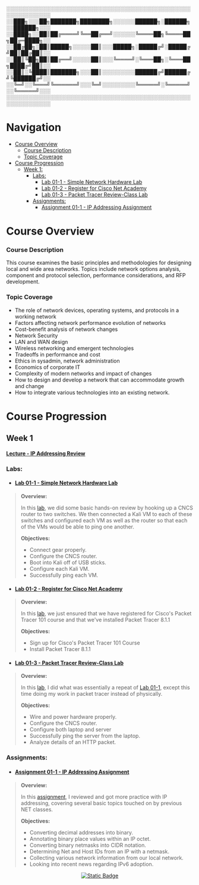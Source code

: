 ░░░░░░░░░░░░░░░░░░░░░░░░░░░░░░░░░░░░░░░░░░░░░░░░░░░░░░░░░░░░░░<br>
░░███╗░░░██╗███████╗████████╗░░░░░░██████╗░██████╗░░██████╗░░░<br>
░░████╗░░██║██╔════╝╚══██╔══╝░░░░░░╚════██╗╚════██╗██╔═████╗░░<br>
░░██╔██╗░██║█████╗░░░░░██║░░░█████╗░█████╔╝░█████╔╝██║██╔██║░░<br>
░░██║╚██╗██║██╔══╝░░░░░██║░░░╚════╝░╚═══██╗░╚═══██╗████╔╝██║░░<br>
░░██║░╚████║███████╗░░░██║░░░░░░░░░██████╔╝██████╔╝╚██████╔╝░░<br>
░░╚═╝░░╚═══╝╚══════╝░░░╚═╝░░░░░░░░░╚═════╝░╚═════╝░░╚═════╝░░░<br>
░░░░░░░░░░░░░░░░░░░░░░░░░░░░░░░░░░░░░░░░░░░░░░░░░░░░░░░░░░░░░░                                                         

# Navigation
* [Course Overview](https://github.com/Isaiah-River/NET-330-01-Network-Design/wiki#course-overview)
    * [Course Description](https://github.com/Isaiah-River/NET-330-01-Network-Design/wiki#course-description)
    * [Topic Coverage](https://github.com/Isaiah-River/NET-330-01-Network-Design/wiki#topic-coverage)
* [Course Progression](https://github.com/Isaiah-River/NET-330-01-Network-Design/wiki#course-progression)
    * [Week 1:](https://github.com/Isaiah-River/NET-330-01-Network-Design/wiki#week-1)
        * [Labs:](https://github.com/Isaiah-River/NET-330-01-Network-Design/wiki/#labs)
            * [Lab 01-1 - Simple Network Hardware Lab](https://github.com/Isaiah-River/NET-330-01-Network-Design/wiki#lab-01-1---simple-network-hardware-lab)
            * [Lab 01-2 - Register for Cisco Net Academy](https://github.com/Isaiah-River/NET-330-01-Network-Design/wiki#lab-01-2---register-for-cisco-net-academy)
            * [Lab 01-3 - Packet Tracer Review-Class Lab](https://github.com/Isaiah-River/NET-330-01-Network-Design/wiki#lab-01-3---packet-tracer-review-class-lab)
        * [Assignments:](https://github.com/Isaiah-River/NET-330-01-Network-Design/wiki#assignments)
            * [Assignment 01-1 - IP Addressing Assignment](https://github.com/Isaiah-River/NET-330-01-Network-Design/wiki#assignment-01-1---ip-addressing-assignment)

# Course Overview
### Course Description

This course examines the basic principles and methodologies for designing local and wide area networks. Topics include network options analysis, component and protocol selection, performance considerations, and RFP development.

### Topic Coverage

* The role of network devices, operating systems, and protocols in a working network
* Factors affecting network performance evolution of networks
* Cost-benefit analysis of network changes
* Network Security
* LAN and WAN design
* Wireless networking and emergent technologies
* Tradeoffs in performance and cost
* Ethics in sysadmin, network administration
* Economics of corporate IT
* Complexity of modern networks and impact of changes
* How to design and develop a network that can accommodate growth and change
* How to integrate various technologies into an existing network.

# Course Progression
## Week 1 
#### [Lecture - IP Addressing Review](https://github.com/user-attachments/files/16752448/Week-1-NET-330-Notes.pptx.1.pdf)
### Labs:
* #### [Lab 01-1 - Simple Network Hardware Lab](https://github.com/Isaiah-River/NET-330-01-Network-Design/wiki/Lab-01%E2%80%901-%E2%80%90-Simple-Network-Hardware-Lab)
> **Overview:**
>
> In this [lab](https://github.com/user-attachments/assets/f03473b4-2040-4217-95e1-7c12fce3937b), we did some basic hands-on review by hooking up a CNCS router to two switches. We then connected a Kali VM to each of these switches and configured each VM as well as the router so that each of the VMs would be able to ping one another.
>
> **Objectives:**
>
> * Connect gear properly.
>* Configure the CNCS router.
>* Boot into Kali off of USB sticks.
>* Configure each Kali VM.
>* Successfully ping each VM.

* #### [Lab 01-2 - Register for Cisco Net Academy](https://github.com/Isaiah-River/NET-330-01-Network-Design/wiki/Lab-01%E2%80%902-%E2%80%90-Register-for-Cisco-Net-Academy)
> **Overview:**
>
> In this [lab](https://github.com/user-attachments/assets/94ac2fa2-752b-4bfa-b890-bd9ecb2042b0), we just ensured that we have registered for Cisco's Packet Tracer 101 course and that we've installed Packet Tracer 8.1.1
>
> **Objectives:**
>
> * Sign up for Cisco's Packet Tracer 101 Course
> * Install Packet Tracer 8.1.1
* #### [Lab 01-3 - Packet Tracer Review-Class Lab](https://github.com/Isaiah-River/NET-330-01-Network-Design/wiki/Lab-01%E2%80%903-%E2%80%90-Packet-Tracer-Review-%E2%80%90-Class-Lab)
> **Overview:**
>
> In this [lab](https://github.com/user-attachments/assets/93c52dc2-dcf1-4872-9702-5c59e16b8f2a), I did what was essentially a repeat of [Lab 01-1](https://github.com/Isaiah-River/NET-330-01-Network-Design/wiki/Lab-01%E2%80%901-%E2%80%90-Simple-Network-Hardware-Lab), except this time doing my work in packet tracer instead of physically.
>
> **Objectives:**
>
> * Wire and power hardware properly.
> * Configure the CNCS router.
> * Configure both laptop and server
> * Successfully ping the server from the laptop.
> * Analyze details of an HTTP packet.

### Assignments:
* #### [Assignment 01-1 - IP Addressing Assignment](https://github.com/Isaiah-River/NET-330-01-Network-Design/wiki/Assignment-1%E2%80%901-%E2%80%90-IP-Addressing-Assignment)
> **Overview:**
>
> In this [assignment](https://github.com/user-attachments/assets/24181cf9-816c-4ebd-8855-7ff80d998502), I reviewed and got more practice with IP addressing, covering several basic topics touched on by previous NET classes.
>
> **Objectives:**
>
> * Converting decimal addresses into binary.
> * Annotating binary place values within an IP octet.
> * Converting binary netmasks into CIDR notation.
> * Determining Net and Host IDs from an IP with a netmask.
> * Collecting various network information from our local network.
> * Looking into recent news regarding IPv6 adoption.

<!--Back to Top button-->
<p align="center";>
<a href="#"><img alt="Static Badge" src="https://img.shields.io/badge/Back%20to%20Top%20-%20Back%20to%20Top?style=flat&color=%23555"></a>
</p>

